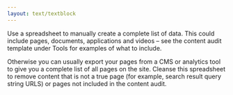 ```yaml
---
layout: text/textblock
---
```


Use a spreadsheet to manually create a complete list of data. This could include pages, documents, applications and videos – see the content audit template under Tools for examples of what to include.

Otherwise you can usually export your pages from a CMS or analytics tool to give you a complete list of all pages on the site. Cleanse this spreadsheet to remove content that is not a true page (for example, search result query string URLS) or pages not included in the content audit.
